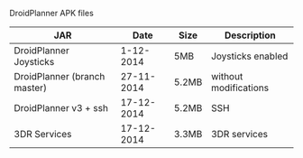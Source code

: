 DroidPlanner APK files

| JAR | Date | Size | Description |
| ----------|--------|-------|------|
| DroidPlanner Joysticks | 1-12-2014  | 5MB  | Joysticks enabled |
| DroidPlanner (branch master) | 27-11-2014| 5.2MB | without modifications |
| DroidPlanner v3 + ssh | 17-12-2014| 5.2MB | SSH |
| 3DR Services| 17-12-2014| 3.3MB | 3DR services |